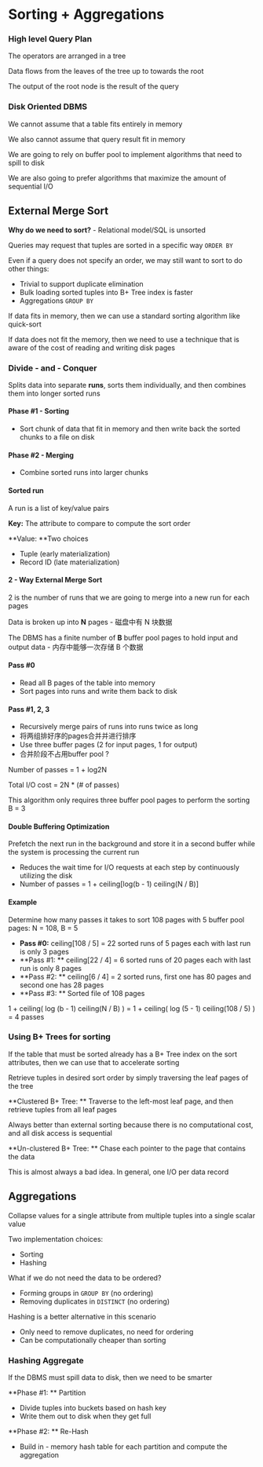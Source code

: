 # Sorting + Aggregations

### High level Query Plan

The operators are arranged in a tree

Data flows from the leaves of the tree up to towards the root

The output of the root node is the result of the query



### Disk Oriented DBMS

We cannot assume that a table fits entirely in memory

We also cannot assume that query result fit in memory

We are going to rely on buffer pool to implement algorithms that need to spill to disk

We are also going to prefer algorithms that maximize the amount of sequential I/O



## External Merge Sort

**Why do we need to sort?**  - Relational model/SQL is unsorted

Queries may request that tuples are sorted in a specific way `ORDER BY`

Even if a query does not specify an order, we may still want to sort to do other things:

+ Trivial to support duplicate elimination
+ Bulk loading sorted tuples into B+ Tree index is faster
+ Aggregations `GROUP BY`



If data fits in memory, then we can use a standard sorting algorithm like quick-sort

If data does not fit the memory, then we need to use a technique that is aware of the cost of reading and writing disk pages



### Divide - and - Conquer 

Splits data into separate **runs**, sorts them individually, and then combines them into longer sorted runs

#### Phase #1 - Sorting

+ Sort chunk of data that fit in memory and then write back the sorted chunks to a file on disk

#### Phase #2 - Merging

+ Combine sorted runs into larger chunks



#### Sorted run

A run is a list of key/value pairs

**Key:** The attribute to compare to compute the sort order

**Value: **Two choices

+ Tuple (early materialization)
+ Record ID (late materialization)



#### 2 - Way External Merge Sort

2 is the number of runs that we are going to merge into a new run for each pages



Data is broken up into **N** pages - 磁盘中有 N 块数据

The DBMS has a finite number of **B** buffer pool pages to hold input and output data - 内存中能够一次存储 B 个数据



#### Pass #0

+ Read all B pages of the table into memory
+ Sort pages into runs and write them back to disk

#### Pass #1, 2, 3

+ Recursively merge pairs of runs into runs twice as long
+ 将两组排好序的pages合并并进行排序
+ Use three buffer pages (2 for input pages, 1 for output)
+ 合并阶段不占用buffer pool ?



Number of passes = 1 + log2N

Total I/O cost = 2N * (# of passes)



This algorithm only requires three buffer pool pages to perform the sorting B = 3



#### Double Buffering Optimization

Prefetch the next run in the background and store it in a second buffer while the system is processing the current run

+ Reduces the wait time for I/O requests at each step by continuously utilizing the disk
+ Number of passes  = 1 + ceiling[log(b - 1) ceiling(N / B)]



#### Example

Determine how many passes it takes to sort 108 pages with 5 buffer pool pages: N = 108, B = 5

+ **Pass #0:**  ceiling[108 / 5] = 22 sorted runs of 5 pages each with last run is only 3 pages
+ **Pass #1: ** ceiling[22 / 4] = 6 sorted runs of 20 pages each with last run is only 8 pages
+ **Pass #2: ** ceiling[6 / 4] = 2 sorted runs, first one has 80 pages and second one has 28 pages
+ **Pass #3: ** Sorted file of 108 pages

1 + ceiling( log (b - 1) ceiling(N / B) ) = 1 + ceiling( log (5 - 1) ceiling(108 / 5) ) = 4 passes



### Using B+ Trees for sorting

If the table that must be sorted already has a B+ Tree index on the sort attributes, then we can use that to accelerate sorting

Retrieve tuples in desired sort order by simply traversing the leaf pages of the tree



**Clustered B+ Tree: ** Traverse to the left-most leaf page, and then retrieve tuples from all leaf pages

Always better than external sorting because there is no computational cost, and all disk access is sequential



**Un-clustered B+ Tree: ** Chase each pointer to the page that contains the data

This is almost always a bad idea. In general, one I/O per data record



## Aggregations

Collapse values for a single attribute from multiple tuples into a single scalar value



Two implementation choices:

+ Sorting
+ Hashing



What if we do not need the data to be ordered?

+ Forming groups in `GROUP BY` (no ordering)
+ Removing duplicates in `DISTINCT` (no ordering)



Hashing is a better alternative in this scenario

+ Only need to remove duplicates, no need for ordering
+ Can be computationally cheaper than sorting



### Hashing Aggregate

If the DBMS must spill data to disk, then we need to be smarter

**Phase #1: ** Partition

+ Divide tuples into buckets based on hash key
+ Write them out to disk when they get full

**Phase #2: ** Re-Hash

+ Build in - memory hash table for each partition and compute the aggregation












